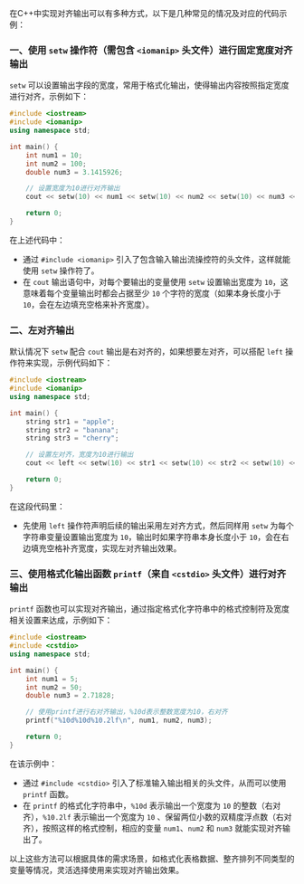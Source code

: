 在C++中实现对齐输出可以有多种方式，以下是几种常见的情况及对应的代码示例：

### 一、使用 `setw` 操作符（需包含 `<iomanip>` 头文件）进行固定宽度对齐输出

`setw` 可以设置输出字段的宽度，常用于格式化输出，使得输出内容按照指定宽度进行对齐，示例如下：

```cpp
#include <iostream>
#include <iomanip>
using namespace std;

int main() {
    int num1 = 10;
    int num2 = 100;
    double num3 = 3.1415926;

    // 设置宽度为10进行对齐输出
    cout << setw(10) << num1 << setw(10) << num2 << setw(10) << num3 << endl;

    return 0;
}
```

在上述代码中：

- 通过 `#include <iomanip>` 引入了包含输入输出流操控符的头文件，这样就能使用 `setw` 操作符了。
- 在 `cout` 输出语句中，对每个要输出的变量使用 `setw` 设置输出宽度为 `10`，这意味着每个变量输出时都会占据至少 `10` 个字符的宽度（如果本身长度小于 `10`，会在左边填充空格来补齐宽度）。

### 二、左对齐输出

默认情况下 `setw` 配合 `cout` 输出是右对齐的，如果想要左对齐，可以搭配 `left` 操作符来实现，示例代码如下：

```cpp
#include <iostream>
#include <iomanip>
using namespace std;

int main() {
    string str1 = "apple";
    string str2 = "banana";
    string str3 = "cherry";

    // 设置左对齐，宽度为10进行输出
    cout << left << setw(10) << str1 << setw(10) << str2 << setw(10) << str3 << endl;

    return 0;
}
```

在这段代码里：

- 先使用 `left` 操作符声明后续的输出采用左对齐方式，然后同样用 `setw` 为每个字符串变量设置输出宽度为 `10`，输出时如果字符串本身长度小于 `10`，会在右边填充空格补齐宽度，实现左对齐输出效果。

### 三、使用格式化输出函数 `printf`（来自 `<cstdio>` 头文件）进行对齐输出

`printf` 函数也可以实现对齐输出，通过指定格式化字符串中的格式控制符及宽度相关设置来达成，示例如下：

```cpp
#include <iostream>
#include <cstdio>
using namespace std;

int main() {
    int num1 = 5;
    int num2 = 50;
    double num3 = 2.71828;

    // 使用printf进行右对齐输出，%10d表示整数宽度为10，右对齐
    printf("%10d%10d%10.2lf\n", num1, num2, num3); 

    return 0;
}
```

在该示例中：

- 通过 `#include <cstdio>` 引入了标准输入输出相关的头文件，从而可以使用 `printf` 函数。
- 在 `printf` 的格式化字符串中，`%10d` 表示输出一个宽度为 `10` 的整数（右对齐），`%10.2lf` 表示输出一个宽度为 `10` 、保留两位小数的双精度浮点数（右对齐），按照这样的格式控制，相应的变量 `num1`、`num2` 和 `num3` 就能实现对齐输出了。

以上这些方法可以根据具体的需求场景，如格式化表格数据、整齐排列不同类型的变量等情况，灵活选择使用来实现对齐输出效果。 


